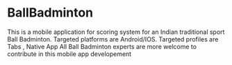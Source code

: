 # BallBadminton
This is a mobile application for scoring system for an Indian traditional sport Ball Badminton.
Targeted platforms are Android/IOS. 
Targeted profiles are Tabs , Native App 
All Ball Badminton experts are more welcome to contribute in this mobile app developement 


